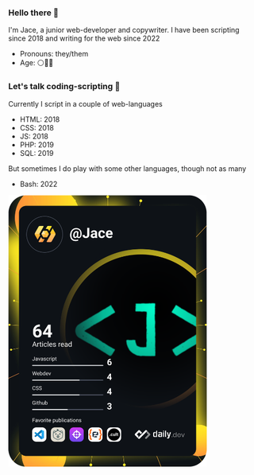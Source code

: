 ### Hello there 👋

I'm Jace, a junior web-developer and copywriter.
I have been scripting since 2018 and writing for the web since 2022

- Pronouns: they/them
- Age: ⚪🥈🐉


### Let's talk coding-scripting 👀

Currently I script in a couple of web-languages
- HTML: 2018
- CSS: 2018
- JS: 2018
- PHP: 2019
- SQL: 2019

But sometimes I do play with some other languages, though not as many
- Bash: 2022


<a href="https://app.daily.dev/Jace"><img src="https://github.com/ScriptJayT/ScriptJayT/blob/main/devcard.svg" width="400" alt="Jace's Dev Card"/></a>

<!--
Here are some ideas to get you started:

- 🔭 I’m currently working on ...
- 🌱 I’m currently learning ...
- 👯 I’m looking to collaborate on ...
- 🤔 I’m looking for help with ...
- 💬 Ask me about ...
- 📫 How to reach me: ...
- 😄 Pronouns: ...
- ⚡ Fun fact: ...
-->
